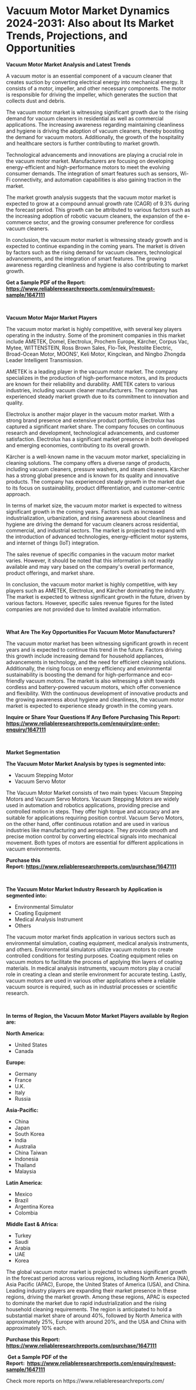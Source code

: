 <p><h1>Vacuum Motor Market Dynamics 2024-2031: Also about Its Market Trends, Projections, and Opportunities</h1></p><p><strong>Vacuum Motor Market Analysis and Latest Trends</strong></p>
<p><p>A vacuum motor is an essential component of a vacuum cleaner that creates suction by converting electrical energy into mechanical energy. It consists of a motor, impeller, and other necessary components. The motor is responsible for driving the impeller, which generates the suction that collects dust and debris.</p><p>The vacuum motor market is witnessing significant growth due to the rising demand for vacuum cleaners in residential as well as commercial applications. The increasing awareness regarding maintaining cleanliness and hygiene is driving the adoption of vacuum cleaners, thereby boosting the demand for vacuum motors. Additionally, the growth of the hospitality and healthcare sectors is further contributing to market growth.</p><p>Technological advancements and innovations are playing a crucial role in the vacuum motor market. Manufacturers are focusing on developing energy-efficient and high-performance motors to meet the evolving consumer demands. The integration of smart features such as sensors, Wi-Fi connectivity, and automation capabilities is also gaining traction in the market.</p><p>The market growth analysis suggests that the vacuum motor market is expected to grow at a compound annual growth rate (CAGR) of 9.3% during the forecast period. This growth can be attributed to various factors such as the increasing adoption of robotic vacuum cleaners, the expansion of the e-commerce sector, and the growing consumer preference for cordless vacuum cleaners.</p><p>In conclusion, the vacuum motor market is witnessing steady growth and is expected to continue expanding in the coming years. The market is driven by factors such as the rising demand for vacuum cleaners, technological advancements, and the integration of smart features. The growing awareness regarding cleanliness and hygiene is also contributing to market growth.</p></p>
<p><strong>Get a Sample PDF of the Report:&nbsp; <a href="https://www.reliableresearchreports.com/enquiry/request-sample/1647111">https://www.reliableresearchreports.com/enquiry/request-sample/1647111</a></strong></p>
<p>&nbsp;</p>
<p><strong>Vacuum Motor Major Market Players</strong></p>
<p><p>The vacuum motor market is highly competitive, with several key players operating in the industry. Some of the prominent companies in this market include AMETEK, Domel, Electrolux, Prochem Europe, Kärcher, Corpus Vac, Mytee, WITTENSTEIN, Ross Brown Sales, Flo-Tek, Prestolite Electric, Broad-Ocean Motor, MOONS', Keli Motor, Kingclean, and Ningbo Zhongda Leader Intelligent Transmission.</p><p>AMETEK is a leading player in the vacuum motor market. The company specializes in the production of high-performance motors, and its products are known for their reliability and durability. AMETEK caters to various industries, including vacuum cleaner manufacturers. The company has experienced steady market growth due to its commitment to innovation and quality.</p><p>Electrolux is another major player in the vacuum motor market. With a strong brand presence and extensive product portfolio, Electrolux has captured a significant market share. The company focuses on continuous research and development, technological advancements, and customer satisfaction. Electrolux has a significant market presence in both developed and emerging economies, contributing to its overall growth.</p><p>Kärcher is a well-known name in the vacuum motor market, specializing in cleaning solutions. The company offers a diverse range of products, including vacuum cleaners, pressure washers, and steam cleaners. Kärcher has a strong global presence and is known for its quality and innovative products. The company has experienced steady growth in the market due to its focus on sustainability, product differentiation, and customer-centric approach.</p><p>In terms of market size, the vacuum motor market is expected to witness significant growth in the coming years. Factors such as increased industrialization, urbanization, and rising awareness about cleanliness and hygiene are driving the demand for vacuum cleaners across residential, commercial, and industrial sectors. The market is projected to expand with the introduction of advanced technologies, energy-efficient motor systems, and internet of things (IoT) integration.</p><p>The sales revenue of specific companies in the vacuum motor market varies. However, it should be noted that this information is not readily available and may vary based on the company's overall performance, product offerings, and market share.</p><p>In conclusion, the vacuum motor market is highly competitive, with key players such as AMETEK, Electrolux, and Kärcher dominating the industry. The market is expected to witness significant growth in the future, driven by various factors. However, specific sales revenue figures for the listed companies are not provided due to limited available information.</p></p>
<p>&nbsp;</p>
<p><strong>What Are The Key Opportunities For Vacuum Motor Manufacturers?</strong></p>
<p><p>The vacuum motor market has been witnessing significant growth in recent years and is expected to continue this trend in the future. Factors driving this growth include increasing demand for household appliances, advancements in technology, and the need for efficient cleaning solutions. Additionally, the rising focus on energy efficiency and environmental sustainability is boosting the demand for high-performance and eco-friendly vacuum motors. The market is also witnessing a shift towards cordless and battery-powered vacuum motors, which offer convenience and flexibility. With the continuous development of innovative products and the growing awareness about hygiene and cleanliness, the vacuum motor market is expected to experience steady growth in the coming years.</p></p>
<p><strong>Inquire or Share Your Questions If Any Before Purchasing This Report: <a href="https://www.reliableresearchreports.com/enquiry/pre-order-enquiry/1647111">https://www.reliableresearchreports.com/enquiry/pre-order-enquiry/1647111</a></strong></p>
<p>&nbsp;</p>
<p><strong>Market Segmentation</strong></p>
<p><strong>The Vacuum Motor Market Analysis by types is segmented into:</strong></p>
<p><ul><li>Vacuum Stepping Motor</li><li>Vacuum Servo Motor</li></ul></p>
<p><p>The Vacuum Motor Market consists of two main types: Vacuum Stepping Motors and Vacuum Servo Motors. Vacuum Stepping Motors are widely used in automation and robotics applications, providing precise and controlled motion in steps. They offer high torque and accuracy and are suitable for applications requiring position control. Vacuum Servo Motors, on the other hand, offer continuous rotation and are used in various industries like manufacturing and aerospace. They provide smooth and precise motion control by converting electrical signals into mechanical movement. Both types of motors are essential for different applications in vacuum environments.</p></p>
<p><strong>Purchase this Report:&nbsp;<a href="https://www.reliableresearchreports.com/purchase/1647111">https://www.reliableresearchreports.com/purchase/1647111</a></strong></p>
<p>&nbsp;</p>
<p><strong>The Vacuum Motor Market Industry Research by Application is segmented into:</strong></p>
<p><ul><li>Environmental Simulator</li><li>Coating Equipment</li><li>Medical Analysis Instrument</li><li>Others</li></ul></p>
<p><p>The vacuum motor market finds application in various sectors such as environmental simulation, coating equipment, medical analysis instruments, and others. Environmental simulators utilize vacuum motors to create controlled conditions for testing purposes. Coating equipment relies on vacuum motors to facilitate the process of applying thin layers of coating materials. In medical analysis instruments, vacuum motors play a crucial role in creating a clean and sterile environment for accurate testing. Lastly, vacuum motors are used in various other applications where a reliable vacuum source is required, such as in industrial processes or scientific research.</p></p>
<p>&nbsp;</p>
<p><strong>In terms of Region, the Vacuum Motor Market Players available by Region are:</strong></p>
<p>
    <p> <strong> North America: </strong>
        <ul>
            <li>United States</li>
            <li>Canada</li>
        </ul>
        </p> 
    <p> <strong> Europe: </strong>
        <ul>
            <li>Germany</li>
            <li>France</li>
            <li>U.K.</li>
            <li>Italy</li>
            <li>Russia</li>
        </ul>
        </p> 
    <p> <strong> Asia-Pacific: </strong>
        <ul>
            <li>China</li>
            <li>Japan</li>
            <li>South Korea</li>
            <li>India</li>
            <li>Australia</li>
            <li>China Taiwan</li>
            <li>Indonesia</li>
            <li>Thailand</li>
            <li>Malaysia</li>
        </ul>
        </p> 
    <p> <strong> Latin America: </strong>
        <ul>
            <li>Mexico</li>
            <li>Brazil</li>
            <li>Argentina Korea</li>
            <li>Colombia</li>
        </ul>
        </p> 
    <p> <strong> Middle East & Africa: </strong>
        <ul>
            <li>Turkey</li>
            <li>Saudi</li>
            <li>Arabia</li>
            <li>UAE</li>
            <li>Korea</li>
        </ul>
    </p>
    </p>
<p><p>The global vacuum motor market is projected to witness significant growth in the forecast period across various regions, including North America (NA), Asia Pacific (APAC), Europe, the United States of America (USA), and China. Leading industry players are expanding their market presence in these regions, driving the market growth. Among these regions, APAC is expected to dominate the market due to rapid industrialization and the rising household cleaning requirements. The region is anticipated to hold a substantial market share of around 40%, followed by North America with approximately 25%, Europe with around 20%, and the USA and China with approximately 10% each.</p></p>
<p><strong>Purchase this Report: <a href="https://www.reliableresearchreports.com/purchase/1647111">https://www.reliableresearchreports.com/purchase/1647111</a></strong></p>
<p>&nbsp;<strong>Get a Sample PDF of the Report:&nbsp;&nbsp;<a href="https://www.reliableresearchreports.com/enquiry/request-sample/1647111">https://www.reliableresearchreports.com/enquiry/request-sample/1647111</a></strong></p>
<p><strong></strong></p>
<p>Check more reports on https://www.reliableresearchreports.com/</p>